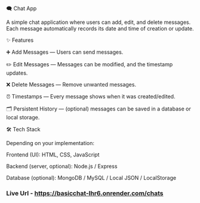 🗨️ Chat App

A simple chat application where users can add, edit, and delete messages. Each message automatically records its date and time of creation or update.

✨ Features

➕ Add Messages — Users can send messages.

✏️ Edit Messages — Messages can be modified, and the timestamp updates.

❌ Delete Messages — Remove unwanted messages.

⏰ Timestamps — Every message shows when it was created/edited.

🗂️ Persistent History — (optional) messages can be saved in a database or local storage.

🛠️ Tech Stack

Depending on your implementation:

Frontend (UI): HTML, CSS, JavaScript

Backend (server, optional): Node.js / Express

Database (optional): MongoDB / MySQL / Local JSON / LocalStorage



### Live Url - https://basicchat-lhr6.onrender.com/chats
